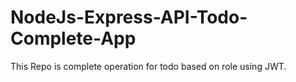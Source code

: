 # NodeJs-Express-API-Todo-Complete-App
This Repo is complete operation for todo based on role using JWT.
